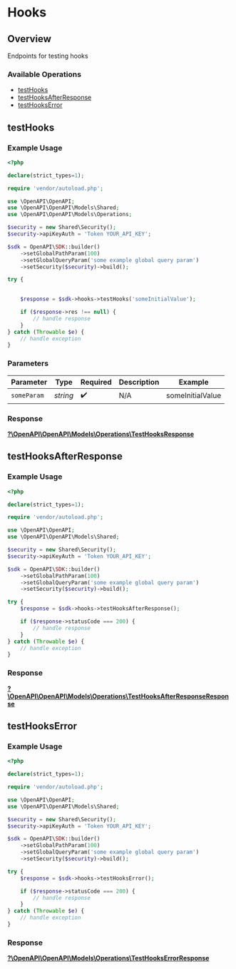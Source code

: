 # Hooks


## Overview

Endpoints for testing hooks

### Available Operations

* [testHooks](#testhooks)
* [testHooksAfterResponse](#testhooksafterresponse)
* [testHooksError](#testhookserror)

## testHooks

### Example Usage

```php
<?php

declare(strict_types=1);

require 'vendor/autoload.php';

use \OpenAPI\OpenAPI;
use \OpenAPI\OpenAPI\Models\Shared;
use \OpenAPI\OpenAPI\Models\Operations;

$security = new Shared\Security();
$security->apiKeyAuth = 'Token YOUR_API_KEY';

$sdk = OpenAPI\SDK::builder()
    ->setGlobalPathParam(100)
    ->setGlobalQueryParam('some example global query param')
    ->setSecurity($security)->build();

try {
    

    $response = $sdk->hooks->testHooks('someInitialValue');

    if ($response->res !== null) {
        // handle response
    }
} catch (Throwable $e) {
    // handle exception
}
```

### Parameters

| Parameter          | Type               | Required           | Description        | Example            |
| ------------------ | ------------------ | ------------------ | ------------------ | ------------------ |
| `someParam`        | *string*           | :heavy_check_mark: | N/A                | someInitialValue   |


### Response

**[?\OpenAPI\OpenAPI\Models\Operations\TestHooksResponse](../../Models/Operations/TestHooksResponse.md)**


## testHooksAfterResponse

### Example Usage

```php
<?php

declare(strict_types=1);

require 'vendor/autoload.php';

use \OpenAPI\OpenAPI;
use \OpenAPI\OpenAPI\Models\Shared;

$security = new Shared\Security();
$security->apiKeyAuth = 'Token YOUR_API_KEY';

$sdk = OpenAPI\SDK::builder()
    ->setGlobalPathParam(100)
    ->setGlobalQueryParam('some example global query param')
    ->setSecurity($security)->build();

try {
    $response = $sdk->hooks->testHooksAfterResponse();

    if ($response->statusCode === 200) {
        // handle response
    }
} catch (Throwable $e) {
    // handle exception
}
```


### Response

**[?\OpenAPI\OpenAPI\Models\Operations\TestHooksAfterResponseResponse](../../Models/Operations/TestHooksAfterResponseResponse.md)**


## testHooksError

### Example Usage

```php
<?php

declare(strict_types=1);

require 'vendor/autoload.php';

use \OpenAPI\OpenAPI;
use \OpenAPI\OpenAPI\Models\Shared;

$security = new Shared\Security();
$security->apiKeyAuth = 'Token YOUR_API_KEY';

$sdk = OpenAPI\SDK::builder()
    ->setGlobalPathParam(100)
    ->setGlobalQueryParam('some example global query param')
    ->setSecurity($security)->build();

try {
    $response = $sdk->hooks->testHooksError();

    if ($response->statusCode === 200) {
        // handle response
    }
} catch (Throwable $e) {
    // handle exception
}
```


### Response

**[?\OpenAPI\OpenAPI\Models\Operations\TestHooksErrorResponse](../../Models/Operations/TestHooksErrorResponse.md)**

